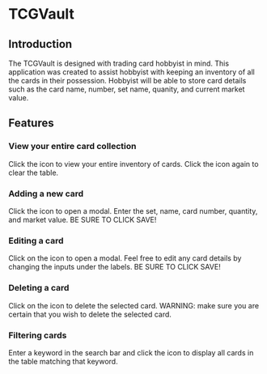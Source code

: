 # TCGVault

<h2>Introduction</h2>

<p>The TCGVault is designed with trading card hobbyist in mind. This application was created to assist hobbyist with keeping an inventory of all the cards in their possession. Hobbyist will be able to store card
details such as the card name, number, set name, quanity, and current market value.</p>

<h2>Features</h2>


<h3>View your entire card collection</h3>
  
Click the icon to view your entire inventory of cards. Click the icon again to clear the table.

<h3>Adding a new card</h3>

Click the icon to open a modal.
Enter the set, name, card number, quantity, and market value. BE SURE TO CLICK SAVE!

<h3>Editing a card</h3>

Click on the icon to open a modal.
Feel free to edit any card details by changing the inputs under the labels. BE SURE TO CLICK SAVE!

<h3>Deleting a card</h3>

Click on the icon to delete the selected card.
WARNING: make sure you are certain that you wish to delete the selected card.

<h3>Filtering cards</h3>

Enter a keyword in the search bar and click the 
icon to display all cards in the table matching that keyword.



